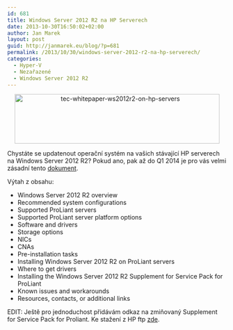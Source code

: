 ```yaml
---
id: 681
title: Windows Server 2012 R2 na HP Serverech
date: 2013-10-30T16:50:02+02:00
author: Jan Marek
layout: post
guid: http://janmarek.eu/blog/?p=681
permalink: /2013/10/30/windows-server-2012-r2-na-hp-serverech/
categories:
  - Hyper-V
  - Nezařazené
  - Windows Server 2012 R2
---
```

<p style="text-align: center;">
  <a href="http://h20195.www2.hp.com/V2/GetPDF.aspx%2F4AA4-7658ENW.pdf" target="_blank"><img class="aligncenter  wp-image-682" alt="tec-whitepaper-ws2012r2-on-hp-servers" src="/wp-content/uploads/2013/10/tec-whitepaper-ws2012r2-on-hp-servers.png" width="471" height="114" /></a>
</p>

Chystáte se updatenout operační systém na vašich stávající HP serverech na Windows Server 2012 R2? Pokud ano, pak až do Q1 2014 je pro vás velmi zásadní tento [dokument](http://h20195.www2.hp.com/V2/GetPDF.aspx%2F4AA4-7658ENW.pdf).

Výtah z obsahu:

  * Windows Server 2012 R2 overview
  * Recommended system configurations
  * Supported ProLiant servers
  * Supported ProLiant server platform options
  * Software and drivers
  * Storage options
  * NICs
  * CNAs
  * Pre-installation tasks
  * Installing Windows Server 2012 R2 on ProLiant servers
  * Where to get drivers
  * Installing the Windows Server 2012 R2 Supplement for Service Pack for ProLiant
  * Known issues and workarounds
  * Resources, contacts, or additional links

EDIT: Ještě pro jednoduchost přidávám odkaz na zmiňovaný Supplement for Service Pack for Proliant. Ke stažení z HP ftp <a href="ftp://ftp.hp.com/pub/softlib2/software1/supportpack-generic/p1235385378/v89111/" target="_blank">zde</a>.

&nbsp;
